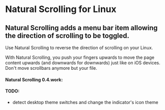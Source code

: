 # Natural Scrolling for Linux

## Natural Scrolling adds a menu bar item allowing the direction of scrolling to be toggled.

Use Natural Scrolling to reverse the direction of scrolling on your Linux.  

With Natural Scrolling, you push your fingers upwards to move the page content upwards (and downwards for downwards) just like on iOS devices.  
Don't move scrollbars anymore but your file.

#### Natural Scrolling 0.4.work:
####  TODO:
- detect desktop theme switches and change the indicator's icon theme